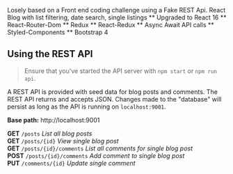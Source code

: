 
Losely based on a Front end  coding challenge using a Fake REST Api. 
React Blog with list filtering, date search, single listings
** Upgraded to React 16 ** 
   React-Router-Dom ** Redux ** React-Redux ** Async Await API calls ** Styled-Components ** Bootstrap 4


## Using the REST API

> Ensure that you've started the API server with `npm start` or `npm run api`.

A REST API is provided with seed data for blog posts and comments.  The REST API returns and accepts JSON.  Changes made to the "database" will persist as long as the API is running on `localhost:9001`.

**Base path:** http://localhost:9001

**GET** `/posts` *List all blog posts*<br>
**GET** `/posts/{id}` *View single blog post*<br>
**GET** `/posts/{id}/comments` *List all comments for single blog post*<br>
**POST** `/posts/{id}/comments` *Add comment to single blog post*<br>
**PUT** `/comments/{id}` *Update single comment*<br>


